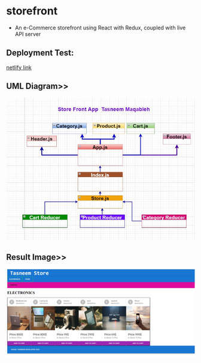 # storefront

*  An e-Commerce storefront using React with Redux, coupled with live API server

## Deployment Test:

[netlify link](https://631998cdade7934cad0e027a--celadon-dusk-a128b1.netlify.app/)



## UML Diagram>>
![uml](./assets/uml-storefront.jpg)

## Result Image>>
![img](./assets/result.jpg)

